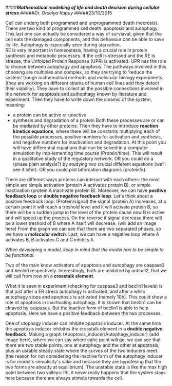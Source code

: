 ####**_Mathematical modelling of life and death decision during cellular stress_**
#####_Dr. Orsolya Kapuy_
#####23/10/2015

Cell can underg both programmed and unprogrammed death (necrosis). There are two kind of programmed cell death: apoptosis and autophagy. This last one can actually be considered a way of surviaval, given that the cell eats the damaged components, and this behaviour can be able to save its life. Autophagy is especially seen during starvation.  
RE is very important in homeostasis, having a crucial role in protein synthesis and metabolic processes. If the cell is stressed and the RE is stresse, the Unfolded Protein Response (UPR) is activated. UPR has the role to choose between autophagy and apoptosis. The pathways involved in this choosing are multiples and complex, so they are trying to 'reduce the system' trough mathematical methods and molecular biology experiments. (they are working on different strains of human cell lines and they detect their viability).
They have to collect all the possible connections involved in the network for apoptosis and authophagy known by literature and experiment. Then they have to write down the dinamic of the system, meaning:
* a protein can be active or unactive
* synthesis and degradation of a protein
Both these processes are or can be mediated by other proteins.
Then they have to introduce **reaction kinetics equations**, where there will be constants multiplying each of the possible processes, positive numbers for activation and synthesis, and negative numbers for inactivation and degradation.
At this point you will have differential equations that can be solved in a computer simulation by imp-lementing time course (Protein/time). This will result in a qualitative study of the regulatory network.
OR you could do a (phase plain analysis?) by studying two crucial different equations (we'll see it later).
OR you could plot biforcation diagrams (protein/k).

There are different ways proteins can interact with each others: the most simple are simple activation (protein A activates protein B), or simple inactivation (protein A inactivate protein B).
Moreover, we can have **positive feedback loop** or **double negative feedback loop**. Let's think about a positive feedback loop: (Protein/signal) the signal (protein A) increases, at a certain point it will reach a treshold level and it will activate protein B, so there will be a sudden jump in the level of the protein cause now B is active and will speed up the process. On the reverse if signal decrease there will be a lower treshold of B where A itself will decrease. (will add an image here) From the graph we can see that there are two separated phases, so we have a **_molecular switch_**.
Last, we can have a negative loop where A activates B, B activates C and C inhibits A.

_When developing a model, keep in mind that the model has to be simple to be functional._

Two of the main know activators of apoptosis and autophagy are caspase3 and beclin1 respectively. Interestingly, both are inhibited by antibcl2, that we will call from now on a **crosstalk element**.

What it is seen in experiment (checking for caspase3 and beclin1 levels) is that just after a ER stress autophagy is activated, and after a while autophagy stops and apoptosis is activated (namely 10h). This could show a role of apoptosis in inactivating autophagy.
It is known that beclin1 can be cleaved by caspases. But the inactive form of beclin1 is able to help apoptosis. Here we have a positive feedback between the two processes.

One of utophagy inducer can inhibite apoptosis inducer. At the same time the apoptosis inducer inhibites the crosstalk element in a **double negative feedback**.
Making a graph (Apoptosis_inducer/Autophagy_inducer) (add image here), where we can say where eahc point will go, we can see that there are two stable points, one at autophagy and the other at apoptosis, plus an ustable steady state where the curves of the two inducers meet. (the reason for not considering the inactive form of the autophagy inducer is for model's semplicity's sake and because they are hypotesing that the two forms are already at equilibrium). The unstable state is like the max high point between two valleys: IRL it never really happens that the system stays here because there are always stimula towards the cell.
